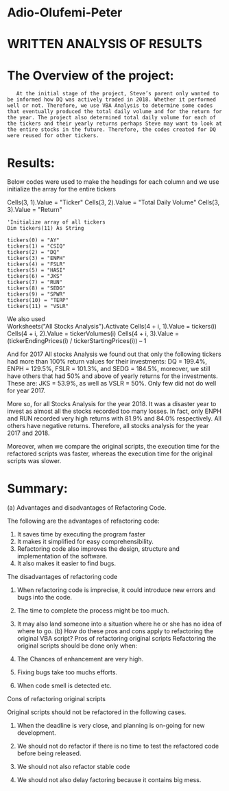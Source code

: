 # Adio-Olufemi-Peter

# WRITTEN ANALYSIS OF RESULTS

# The Overview of the project: 
       At the initial stage of the project, Steve’s parent only wanted to be informed how DQ was actively traded in 2018. Whether it performed well or not. Therefore, we use VBA Analysis to determine some codes that eventually produced the total daily volume and for the return for the year. The project also determined total daily volume for each of the tickers and their yearly returns perhaps Steve may want to look at the entire stocks in the future. Therefore, the codes created for DQ were reused for other tickers.

# Results:

Below codes were used to make the headings for each column and we use initialize the array for the entire tickers

Cells(3, 1).Value = "Ticker"
    Cells(3, 2).Value = "Total Daily Volume"
    Cells(3, 3).Value = "Return"

    'Initialize array of all tickers
    Dim tickers(11) As String
    
    tickers(0) = "AY"
    tickers(1) = "CSIQ"
    tickers(2) = "DQ"
    tickers(3) = "ENPH"
    tickers(4) = "FSLR"
    tickers(5) = "HASI"
    tickers(6) = "JKS"
    tickers(7) = "RUN"
    tickers(8) = "SEDG"
    tickers(9) = "SPWR"
    tickers(10) = "TERP"
    tickers(11) = "VSLR"
    

We also used  
Worksheets("All Stocks Analysis").Activate
        Cells(4 + i, 1).Value = tickers(i)
        Cells(4 + i, 2).Value = tickerVolumes(i)
        Cells(4 + i, 3).Value = (tickerEndingPrices(i) / tickerStartingPrices(i)) – 1

And for 2017 All stocks Analysis we found out that only the following tickers had more than 100% return values for their investments: DQ = 199.4%, ENPH = 129.5%, FSLR = 101.3%, and SEDG = 184.5%, moreover, we still have others that had 50% and above of yearly returns for the investments. These are: JKS = 53.9%, as well as VSLR = 50%. Only few did not do well for year 2017.

More so, for all Stocks Analysis for the year 2018. It was a disaster year to invest as almost all the stocks recorded too many losses. In fact, only ENPH and RUN recorded very high returns with 81.9% and 84.0% respectively. All others have negative returns. Therefore, all stocks analysis for the year 2017 and 2018.

Moreover, when we compare the original scripts, the execution time for the refactored scripts was faster, whereas the execution time for the original scripts was slower.

# Summary:

(a)	Advantages and disadvantages of Refactoring Code.

The following are the advantages of refactoring code:
1.	It saves time by executing the program faster
2.	It makes it simplified for easy comprehensibility.
3.	Refactoring code also improves the design, structure and implementation of the software.
4.	It also makes it easier to find bugs.

   The disadvantages of refactoring code
1.	When refactoring code is imprecise, it could introduce new errors and bugs into the code.
2.	 The time to complete the process might be too much.
3.	It may also land someone into a situation where he or she has no idea of where to go.
(b)	How do these pros and cons apply to refactoring the original VBA script?
   Pros of refactoring original scripts
Refactoring the original scripts should be done only when:
1.	 The Chances of enhancement are very high.

2.	 Fixing bugs take too muchs efforts.


3.	 When code smell is detected etc.


Cons of refactoring original scripts

Original scripts should not be refactored in the following cases.

1.	When the deadline is very close, and planning is on-going for new development.

2.	We should not do refactor if there is no time to test the refactored code before being released.

3.	We should not also refactor stable code

4.	We should not also delay factoring because it contains big mess.


